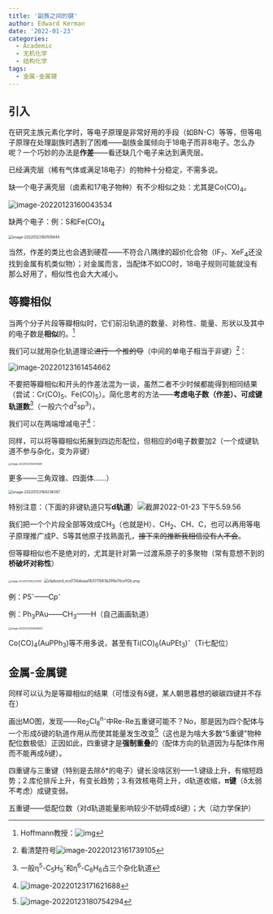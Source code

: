 ```yaml
---
title: '副族之间的键'
author: Edward Kerman
date: '2022-01-23'
categories:
  - Academic
  - 无机化学
  - 结构化学
tags:
  - 金属-金属键
---
```


## 引入

在研究主族元素化学时，等电子原理是非常好用的手段（如BN-C）等等，但等电子原理在处理副族时遇到了困难——副族金属倾向于18电子而非8电子。怎么办呢？一个巧妙的办法是**作差**——看还缺几个电子来达到满壳层。

已经满壳层（稀有气体或满足18电子）的物种十分稳定，不需多说。

缺一个电子满壳层（卤素和17电子物种）有不少相似之处：尤其是Co(CO)<sub>4</sub>。

![image-20220123160043534](https://tva1.sinaimg.cn/large/008i3skNly1gynnycij9aj316o0qkwi8.jpg)

缺两个电子：例：S和Fe(CO)<sub>4</sub>

<img src="https://tva1.sinaimg.cn/large/008i3skNly1gynnyq805xj311k0ks76x.jpg" alt="image-20220123160105644" style="zoom: 50%;" />

当然，作差的类比也会遇到硬茬——不符合八隅律的超价化合物（IF<sub>7</sub>、XeF<sub>4</sub>还没找到金属有机类似物）；对金属而言，当配体不如CO时，18电子规则可能就没有那么好用了，相似性也会大大减小。

## 等瓣相似

当两个分子片段等瓣相似时，它们前沿轨道的数量、对称性、能量、形状以及其中的电子数是**相似**的。[^1]

[^1]: Hoffmann教授：![img](https://tva1.sinaimg.cn/large/008i3skNly1gynoqmixv7j30c20gm3zy.jpg)

我们可以就用杂化轨道理论~~进行一个推的导~~（中间的单电子相当于非键）[^2]：

[^2]: 看清楚符号![image-20220123161739105](https://tva1.sinaimg.cn/large/008i3skNly1gynofyfzx0j30a607aglh.jpg)

![image-20220123161454662](https://tva1.sinaimg.cn/large/008i3skNly1gynod3n4u5j30zs0u0jua.jpg)

不要把等瓣相似和开头的作差法混为一谈，虽然二者不少时候都能得到相同结果（尝试：Cr(CO)<sub>5</sub>、Fe(CO)<sub>5</sub>）。简化思考的方法——**考虑电子数（作差）、可成键轨道数**[^4]（一般六个d<sup>2</sup>sp<sup>3</sup>）。

[^4]: 一般η<sup>5</sup>-C<sub>5</sub>H<sub>5</sub><sup>-</sup>和η<sup>6</sup>-C<sub>6</sub>H<sub>6</sub>占三个杂化轨道

我们可以在两端增减电子[^3]：

同样，可以将等瓣相似拓展到四边形配位，但相应的d电子数要加2（一个成键轨道不参与杂化，变为非键）

<img src="https://tva1.sinaimg.cn/large/008i3skNly1gynp39pxg6j316g0ay0to.jpg" alt="image-20220123164003881" style="zoom: 33%;" />

更多——三角双锥、四面体……）

<img src="https://tva1.sinaimg.cn/large/008i3skNly1gynp5x2b7jj30o0088aab.jpg" alt="image-20220123164236387" style="zoom:50%;" />

特别注意：（下面的非键轨道只写**d轨道**）![截屏2022-01-23 下午5.59.56](https://tva1.sinaimg.cn/large/008i3skNly1gynrhoog6aj317c0jm40x.jpg)


我们把一个个片段全部等效成CH<sub>3</sub>（也就是H）、CH<sub>2</sub>、CH、C，也可以再用等电子原理推广成P、S等其他原子找熟面孔，~~接下来的推断我相信没有人不会~~。

[^3]: ![image-20220123171621688](https://tva1.sinaimg.cn/large/008i3skNly1gynq51cq54j30fy0m60tt.jpg)

但等瓣相似也不是绝对的，尤其是针对第一过渡系原子的多聚物（常有意想不到的**桥破坏对称性**）

<img src="https://tva1.sinaimg.cn/large/008i3skNly1gynoku55waj313i0bw0tp.jpg" alt="image-20220123162221087" style="zoom: 33%;" />

<img src="https://chem.libretexts.org/@api/deki/files/348288/clipboard_ecd734abaaa182017b63b299a74ce1f2b.png?revision=1&size=bestfit&width=490&height=293" alt="clipboard_ecd734abaaa182017b63b299a74ce1f2b.png" style="zoom:50%;" />

例：P5<sup>-</sup>——Cp<sup>-</sup>

例：Ph<sub>3</sub>PAu——CH<sub>3</sub>——H（自己画画轨道）

<img src="https://tva1.sinaimg.cn/large/008i3skNly1gynpc5vy4vj30xc0bqmy4.jpg" alt="image-20220123164836803" style="zoom: 33%;" />

Co(CO)<sub>4</sub>(AuPPh<sub>3</sub>)等不用多说，甚至有Ti(CO)<sub>6</sub>(AuPEt<sub>3</sub>)<sup>-</sup>（Ti七配位）

## 金属-金属键

同样可以认为是等瓣相似的结果（可惜没有δ键，某人朝思暮想的碳碳四键并不存在）

画出MO图，发现——Re<sub>2</sub>Cl<sub>8</sub><sup>n-</sup>中Re-Re五重键可能不？No，那是因为四个配体与一个形成δ键的轨道作用从而使其能量发生改变[^5]（这也是为啥大多数“5重键”物种配位数极低）正因如此，四重键才是**强制重叠**的（配体方向的轨道因为与配体作用而不能再成δ键）。

[^5]:![image-20220123180754294](https://tva1.sinaimg.cn/large/008i3skNly1gynrmo02i2j30ii160q3s.jpg)

四重键与三重键（特别是去除δ*的电子）键长没啥区别——1.键级上升，有缩短趋势；2.库伦排斥上升，有变长趋势；3.有效核电荷上升，d轨道收缩，**π键**（δ太弱不考虑）成键变弱。

五重键——低配位数（对d轨道能量影响较少不妨碍成δ键）；大（动力学保护）
